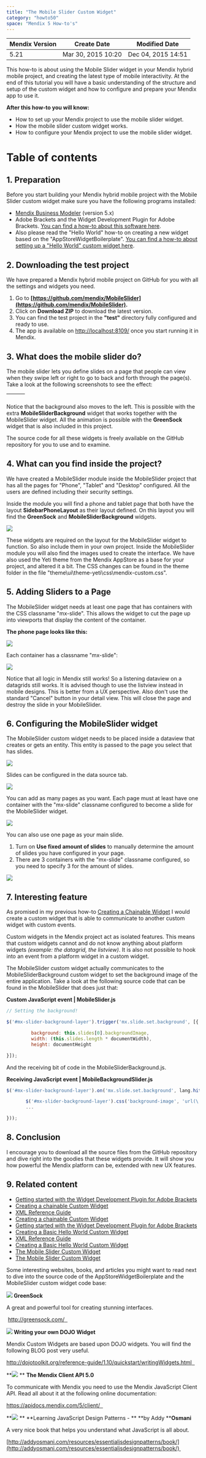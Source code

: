 ```yaml
---
title: "The Mobile Slider Custom Widget"
category: "howto50"
space: "Mendix 5 How-to's"
---
```

<table><thead><tr><th class="confluenceTh">Mendix Version</th><th class="confluenceTh">Create Date</th><th colspan="1" class="confluenceTh">Modified Date</th></tr></thead><tbody><tr><td class="confluenceTd">5.21</td><td class="confluenceTd">Mar 30, 2015 10:20</td><td colspan="1" class="confluenceTd">Dec 04, 2015 14:51</td></tr></tbody></table>



This how-to is about using the Mobile Slider widget in your Mendix hybrid mobile project, and creating the latest type of mobile interactivity. At the end of this tutorial you will have a basic understanding of the structure and setup of the custom widget and how to configure and prepare your Mendix app to use it. 

**After this how-to you will know:**

*   How to set up your Mendix project to use the mobile slider widget.
*   How the mobile slider custom widget works.
*   How to configure your Mendix project to use the mobile slider widget.

# Table of contents

## 1. Preparation

Before you start building your Mendix hybrid mobile project with the Mobile Slider custom widget make sure you have the following programs installed:

*   [Mendix Business Modeler](https://appstore.home.mendix.com/link/modelers) (version 5.x)
*   Adobe Brackets and the Widget Development Plugin for Adobe Brackets. [You can find a how-to about this software here](/howto50/Getting+started+with+the+Widget+Development+Plugin+for+Adobe+Brackets).
*   Also please read the "Hello World" how-to on creating a new widget based on the "AppStoreWidgetBoilerplate". [You can find a how-to about setting up a "Hello World" custom widget here](Creating+a+Basic+Hello+World+Custom+Widget).



## 2\. Downloading the test project

We have prepared a Mendix hybrid mobile project on GitHub for you with all the settings and widgets you need. 

1.  Go to **[https://github.com/mendix/MobileSlider](https://github.com/mendix/MobileSlider).**
2.  Click on **Download ZIP** to download the latest version.
3.  You can find the test project in the **"test"** directory fully configured and ready to use.
4.  The app is available on [http://localhost:8109/](http://localhost:8109/) once you start running it in Mendix.



## 3\. What does the mobile slider do?

The mobile slider lets you define slides on a page that people can view when they swipe left or right to go to back and forth through the page(s). Take a look at the following screenshots to see the effect:

<table><thead><tr><th class="confluenceTh"></th><th class="confluenceTh"></th><th class="confluenceTh"></th></tr></thead><tbody></tbody></table>

Notice that the background also moves to the left. This is possible with the extra **MobileSliderBackground** widget that works together with the MobileSlider widget. All the animation is possible with the **GreenSock** widget that is also included in this project.

The source code for all these widgets is freely available on the GitHub repository for you to use and to examine. 



## 4\. What can you find inside the project?

We have created a MobileSlider module inside the MobileSlider project that has all the pages for "Phone", "Tablet" and "Desktop" configured. All the users are defined including their security settings.

Inside the module you will find a phone and tablet page that both have the layout **SidebarPhoneLayout** as their layout defined.
On this layout you will find the **GreenSock** and **MobileSliderBackground** widgets.

![](attachments/12878568/13402310.png)

These widgets are required on the layout for the MobileSlider widget to function. So also include them in your own project.
Inside the MobileSlider module you will also find the images used to create the interface. We have also used the Yeti theme from the Mendix AppStore as a base for your project, and altered it a bit. The CSS changes can be found in the theme folder in the file "theme\ui\theme-yeti\css\mendix-custom.css".



## 5\. Adding Sliders to a Page

The MobileSlider widget needs at least one page that has containers with the CSS classname "mx-slide".
This allows the widget to cut the page up into viewports that display the content of the container.

**The phone page looks like this:**

![](attachments/12878568/13402314.png)

Each container has a classname "mx-slide":

![](attachments/12878568/13402316.png)

Notice that all logic in Mendix still works! So a listening dataview on a datagrids still works. It is advised though to use the listview instead in mobile designs. This is better from a UX perspective. Also don't use the standard "Cancel" button in your detail view. This will close the page and destroy the slide in your MobileSlider.



## 6\. Configuring the MobileSlider widget

The MobileSlider custom widget needs to be placed inside a dataview that creates or gets an entity.
This entity is passed to the page you select that has slides. 

![](attachments/12878568/13402317.png)

Slides can be configured in the data source tab.

![](attachments/12878568/13402318.png)

You can add as many pages as you want. Each page must at least have one container with the "mx-slide" classname configured to become a slide for the MobileSlider widget.

![](attachments/12878568/13402319.png)

You can also use one page as your main slide.

1.  Turn on **Use fixed amount of slides** to manually determine the amount of slides you have configured in your page.
2.  There are 3 containers with the "mx-slide" classname configured, so you need to specify 3 for the amount of slides.

![](attachments/12878568/13402320.png)



## 7\. Interesting feature

As promised in my previous how-to [Creating a Chainable Widget](Creating+a+chainable+Custom+Widget) I would create a custom widget that is able to communicate to another custom widget with custom events. 

Custom widgets in the Mendix project act as isolated features. This means that custom widgets cannot and do not know anything about platform widgets _(example: the datagrid, the listview)_. It is also not possible to hook into an event from a platform widget in a custom widget.

The MobileSlider custom widget actually communicates to the MobileSliderBackground custom widget to set the background image of the entire application. Take a look at the following source code that can be found in the MobileSlider that does just that:

**Custom JavaScript event | MobileSlider.js**
```js
// Setting the background!

$('#mx-slider-background-layer').trigger('mx.slide.set.background', [{

         background: this.slides[0].backgroundImage,
         width: (this.slides.length * documentWidth),
         height: documentHeight

}]);
```

And the receiving bit of code in the MobileSliderBackground.js.

**Receiving JavaScript event | MobileBackgroundSlider.js**
```js
$('#mx-slider-background-layer').on('mx.slide.set.background', lang.hitch(this, function(event, data) {

       $('#mx-slider-background-layer').css('background-image', 'url(\'' + mx.appUrl + data.background + '\')');
       ...

}));
```



## 8\. Conclusion

I encourage you to download all the source files from the GitHub repository and dive right into the goodies that these widgets provide. It will show you how powerful the Mendix platform can be, extended with new UX features.



## 9\. Related content

*   [Getting started with the Widget Development Plugin for Adobe Brackets](/howto50/Getting+started+with+the+Widget+Development+Plugin+for+Adobe+Brackets)
*   [Creating a chainable Custom Widget](/howto50/Creating+a+chainable+Custom+Widget)
*   [XML Reference Guide](/refguide5/XML+Reference+Guide)
*   [Creating a chainable Custom Widget](/howto6/Creating+a+chainable+Custom+Widget)
*   [Getting started with the Widget Development Plugin for Adobe Brackets](/howto6/Getting+started+with+the+Widget+Development+Plugin+for+Adobe+Brackets)
*   [Creating a Basic Hello World Custom Widget](/howto50/Creating+a+Basic+Hello+World+Custom+Widget)
*   [XML Reference Guide](/refguide6/XML+Reference+Guide)
*   [Creating a Basic Hello World Custom Widget](/howto6/Creating+a+Basic+Hello+World+Custom+Widget)
*   [The Mobile Slider Custom Widget](/howto50/The+Mobile+Slider+Custom+Widget)
*   [The Mobile Slider Custom Widget](/howto6/The+Mobile+Slider+Custom+Widget)



Some interesting websites, books, and articles you might want to read next to dive into the source code of the AppStoreWidgetBoilerplate and the MobileSlider custom widget code base:

**![](attachments/8785003/9273423.png) GreenSock**

A great and powerful tool for creating stunning interfaces.

 [http://greensock.com/
 ](http://greensock.com/)

**![](attachments/8785003/9273423.png) Writing your own DOJO Widget**

Mendix Custom Widgets are based upon DOJO widgets. You will find the following BLOG post very useful.

[http://dojotoolkit.org/reference-guide/1.10/quickstart/writingWidgets.html
 ](http://dojotoolkit.org/reference-guide/1.10/quickstart/writingWidgets.html)

**![](attachments/8785003/9273423.png) ** **The Mendix Client API 5.0**

To communicate with Mendix you need to use the Mendix JavaScript Client API. Read all about it at the following online documentation:

[https://apidocs.mendix.com/5/client/
 ](https://apidocs.mendix.com/5/client/)

**![](attachments/8785003/9273423.png) ** **Learning JavaScript Design Patterns - ** **by Addy ****Osmani**

A very nice book that helps you understand what JavaScript is all about.

[http://addyosmani.com/resources/essentialjsdesignpatterns/book/](http://addyosmani.com/resources/essentialjsdesignpatterns/book/) 


